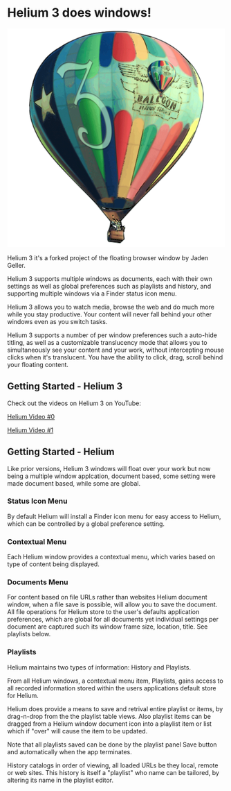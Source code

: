 # Helium 3 does windows!

![helium_logo](helium_logo.png "Helium does windows")

Helium 3 it's a forked project of the floating browser window by Jaden Geller.

Helium 3 supports multiple windows as documents, each with their own
settings as well as global preferences such as playlists and history, and
supporting multiple windows via a Finder status icon menu.

Helium 3 allows you to watch media, browse the web and do much more while
you stay productive. Your content will never fall behind your other
windows even as you switch tasks.

Helium 3 supports a number of per window preferences such a auto-hide titling,
as well as a customizable translucency mode that allows you to simultaneously
see your content and your work, without intercepting mouse clicks when it's
translucent.  You have the ability to click, drag, scroll
behind your floating content. 

## Getting Started - Helium 3

Check out the videos on Helium 3 on YouTube:

[Helium Video #0](https://www.youtube.com/watch?v=z-T0MPI6PfU)

[Helium Video #1](https://www.youtube.com/watch?v=nZnF2XK_P9o)

## Getting Started - Helium

Like prior versions, Helium 3 windows will float over your work but now being
a multiple window applcation, document based, some setting were made document
based, while some are global.

### Status Icon Menu

By default Helium will install a Finder icon menu for easy access to Helium,
which can be controlled by a global preference setting.

### Contextual Menu

Each Helium window provides a contextual menu, which varies based on type of
content being displayed.

### Documents Menu

For content based on file URLs rather than websites Helium document window,
when a file save is possible, will allow you to save the document. All file
operations for Helium store to the user's defaults application preferences,
which are global for all documents yet individual settings per document are
captured such its window frame size, location, title. See playlists below.

### Playlists

Helium maintains two types of information: History and Playlists.

From all Helium windows, a contextual menu item, Playlists, gains access to
all recorded information stored within the users applications default store
for Helium.

Helium does provide a means to save and retrival entire playlist or items,
by drag-n-drop from the the playlist table views. Also playlist items can
be dragged from a Helium window document icon into a playlist item or list
which if "over" will cause the item to be updated.

Note that all playlists saved can be done by the playlist panel Save button
and automatically when the app terminates.

History catalogs in order of viewing, all loaded URLs be they local, remote
or web sites. This history is itself a "playlist" who name can be tailored,
by altering its name in the playlist editor.


